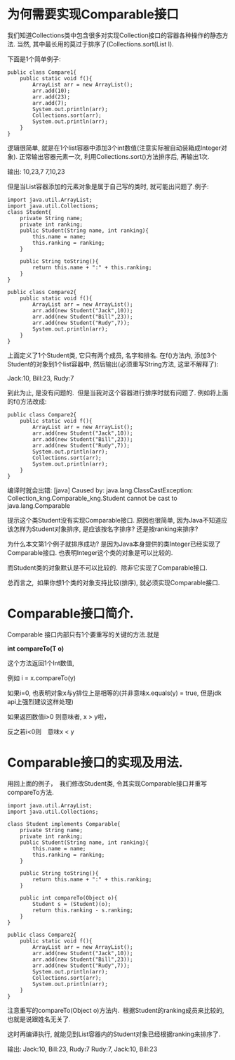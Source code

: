 # 为何需要实现Comparable接口
我们知道Collections类中包含很多对实现Collection接口的容器各种操作的静态方法.
当然, 其中最长用的莫过于排序了(Collections.sort(List l).

下面是1个简单例子:

	public class Compare1{
    	public static void f(){
        	ArrayList arr = new ArrayList();
        	arr.add(10);
        	arr.add(23);
        	arr.add(7); 
        	System.out.println(arr); 
        	Collections.sort(arr);        
        	System.out.println(arr);
    	} 
	}

逻辑很简单, 就是在1个list容器中添加3个int数值(注意实际被自动装箱成Integer对象).
正常输出容器元素一次, 利用Collections.sort()方法排序后, 再输出1次.

输出:
 10,23,7
 7,10,23
 
 但是当List容器添加的元素对象是属于自己写的类时, 就可能出问题了.例子:

	import java.util.ArrayList;
	import java.util.Collections; 
	class Student{
    	private String name;
    	private int ranking; 
    	public Student(String name, int ranking){
        	this.name = name;
        	this.ranking = ranking;
    	} 
 
    	public String toString(){
        	return this.name + ":" + this.ranking;
    	}
	}
 
	public class Compare2{
    	public static void f(){
        	ArrayList arr = new ArrayList();
        	arr.add(new Student("Jack",10));
        	arr.add(new Student("Bill",23));
        	arr.add(new Student("Rudy",7)); 
        	System.out.println(arr);
    	} 
	}

上面定义了1个Student类, 它只有两个成员, 名字和排名.
在f()方法内, 添加3个Student的对象到1个list容器中, 然后输出(必须重写String方法, 这里不解释了):

Jack:10, Bill:23, Rudy:7

到此为止, 是没有问题的.  但是当我对这个容器进行排序时就有问题了.
例如将上面的f()方法改成:

	public class Compare2{
    	public static void f(){
        	ArrayList arr = new ArrayList();
        	arr.add(new Student("Jack",10));
        	arr.add(new Student("Bill",23));
        	arr.add(new Student("Rudy",7)); 
        	System.out.println(arr);
        	Collections.sort(arr);
        	System.out.println(arr);
    	} 
	}

编译时就会出错:
 [java] Caused by: java.lang.ClassCastException: Collection_kng.Comparable_kng.Student cannot be cast to java.lang.Comparable

提示这个类Student没有实现Comparable接口.
原因也很简单, 因为Java不知道应该怎样为Student对象排序, 是应该按名字排序? 还是按ranking来排序?

为什么本文第1个例子就排序成功? 是因为Java本身提供的类Integer已经实现了Comparable接口. 也表明Integer这个类的对象是可以比较的.

而Student类的对象默认是不可以比较的.  除非它实现了Comparable接口.

总而言之,  如果你想1个类的对象支持比较(排序), 就必须实现Comparable接口.

# Comparable接口简介.

Comparable 接口内部只有1个要重写的关键的方法.就是

**int compareTo(T o)**

这个方法返回1个Int数值,  

例如 i = x.compareTo(y)

如果i=0, 也表明对象x与y排位上是相等的(并非意味x.equals(y) = true, 但是jdk api上强烈建议这样处理)

如果返回数值i>0 则意味者, x > y啦，　

反之若i<0则　意味x < y

# Comparable接口的实现及用法.
用回上面的例子，　我们修改Student类, 令其实现Comparable接口并重写compareTo方法.

	import java.util.ArrayList;
	import java.util.Collections;
 
	class Student implements Comparable{
    	private String name;
    	private int ranking; 
    	public Student(String name, int ranking){
        	this.name = name;
        	this.ranking = ranking;
    	} 
 
    	public String toString(){
        	return this.name + ":" + this.ranking;
    	}
 
    	public int compareTo(Object o){
        	Student s = (Student)(o);
        	return this.ranking - s.ranking;
    	}
	}
 
	public class Compare2{
    	public static void f(){
        	ArrayList arr = new ArrayList();
        	arr.add(new Student("Jack",10));
        	arr.add(new Student("Bill",23));
        	arr.add(new Student("Rudy",7));
         	System.out.println(arr);
        	Collections.sort(arr);
        	System.out.println(arr);
    	} 
	}

注意重写的compareTo(Object o)方法内.  根据Student的ranking成员来比较的, 也就是说跟姓名无关了.

这时再编译执行, 就能见到List容器内的Student对象已经根据ranking来排序了. 

输出:
Jack:10, Bill:23, Rudy:7
Rudy:7, Jack:10, Bill:23
